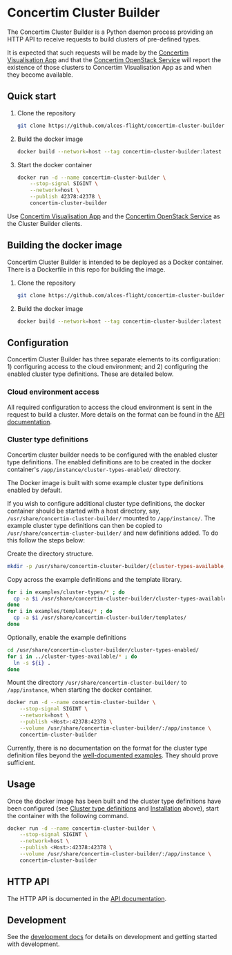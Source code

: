 # Concertim Cluster Builder

The Concertim Cluster Builder is a Python daemon process providing an HTTP API
to receive requests to build clusters of pre-defined types.

It is expected that such requests will be made by the [Concertim Visualisation
App](https://github.com/alces-flight/concertim-ct-visualisation-app) and that
the [Concertim OpenStack
Service](https://github.com/alces-flight/concertim-openstack-service) will
report the existence of those clusters to Concertim Visualisation App as and
when they become available.

## Quick start

1. Clone the repository
    ```bash
    git clone https://github.com/alces-flight/concertim-cluster-builder.git
    ```
2. Build the docker image
    ```bash
    docker build --network=host --tag concertim-cluster-builder:latest .
    ```
3. Start the docker container
    ```bash
	docker run -d --name concertim-cluster-builder \
        --stop-signal SIGINT \
		--network=host \
		--publish 42378:42378 \
		concertim-cluster-builder
    ```

Use [Concertim Visualisation
App](https://github.com/alces-flight/concertim-ct-visualisation-app) and the
[Concertim OpenStack
Service](https://github.com/alces-flight/concertim-openstack-service) as the
Cluster Builder clients.

## Building the docker image

Concertim Cluster Builder is intended to be deployed as a Docker container.
There is a Dockerfile in this repo for building the image.

1. Clone the repository
    ```bash
    git clone https://github.com/alces-flight/concertim-cluster-builder.git
    ```
2. Build the docker image
    ```bash
    docker build --network=host --tag concertim-cluster-builder:latest .
    ```

## Configuration

Concertim Cluster Builder has three separate elements to its configuration: 1)
configuring access to the cloud environment; and 2) configuring the enabled
cluster type definitions. These are detailed below.

### Cloud environment access

All required configuration to access the cloud environment is sent in the
request to build a cluster.  More details on the format can be found in the
[API documentation](/docs/api.md).

### Cluster type definitions

Concertim cluster builder needs to be configured with the enabled cluster type
definitions. The enabled definitions are to be created in the docker
container's `/app/instance/cluster-types-enabled/` directory.

The Docker image is built with some example cluster type definitions enabled by
default.

If you wish to configure additional cluster type definitions, the docker
container should be started with a host directory, say,
`/usr/share/concertim-cluster-builder/` mounted to `/app/instance/`. The
example cluster type definitions can then be copied to
`/usr/share/concertim-cluster-builder/` and new definitions added. To do this
follow the steps below:

Create the directory structure.

```bash
mkdir -p /usr/share/concertim-cluster-builder/{cluster-types-available,cluster-types-enabled,templates}
```

Copy across the example definitions and the template library.

```bash
for i in examples/cluster-types/* ; do
  cp -a $i /usr/share/concertim-cluster-builder/cluster-types-available/
done
for i in examples/templates/* ; do
  cp -a $i /usr/share/concertim-cluster-builder/templates/
done
```

Optionally, enable the example definitions

```bash
cd /usr/share/concertim-cluster-builder/cluster-types-enabled/
for i in ../cluster-types-available/* ; do
  ln -s ${i} .
done
```

Mount the directory `/usr/share/concertim-cluster-builder/` to `/app/instance`,
when starting the docker container.

```bash
docker run -d --name concertim-cluster-builder \
    --stop-signal SIGINT \
    --network=host \
    --publish <Host>:42378:42378 \
    --volume /usr/share/concertim-cluster-builder/:/app/instance \
    concertim-cluster-builder
```

Currently, there is no documentation on the format for the cluster type
definition files beyond the [well-documented
examples](cluster-types-examples/).  They should prove sufficient.


## Usage

Once the docker image has been built and the cluster type definitions have been
configured (see [Cluster type definitions](#cluster-type-definitions) and
[Installation](#installation) above), start the container with the following
command.

```bash
docker run -d --name concertim-cluster-builder \
    --stop-signal SIGINT \
    --network=host \
    --publish <Host>:42378:42378 \
    --volume /usr/share/concertim-cluster-builder/:/app/instance \
    concertim-cluster-builder
```

## HTTP API

The HTTP API is documented in the [API documentation](/docs/api.md).


## Development

See the [development docs](docs/DEVELOPMENT.md) for details on development and
getting started with development.

